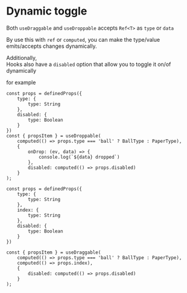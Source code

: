 # Dynamic toggle

Both `useDraggable` and `useDroppable` accepts `Ref<T>` as `type` or `data`

By use this with  `ref` or `computed`,
you can make the type/value emits/accepts changes dynamically.

Additionally,  
Hooks also have a `disabled` option that allow you to toggle it on/of dynamically

for example

```ts{10,15}
const props = definedProps({
    type: {
        type: String
    },
    disabled: {
        type: Boolean
    }
})
const { propsItem } = useDroppable(
    computed(() => props.type === 'ball' ? BallType : PaperType),
    {
        onDrop: (ev, data) => {
            console.log(`${data} dropped`)
        },
        disabled: computed(() => props.disabled)
    }
);
```

```ts{14,15,17}
const props = definedProps({
    type: {
        type: String
    },
    index: {
        type: String
    },
    disabled: {
        type: Boolean
    }
})

const { propsItem } = useDraggable(
    computed(() => props.type === 'ball' ? BallType : PaperType),
    computed(() => props.index),
    {
        disabled: computed(() => props.disabled)
    }
);
```
